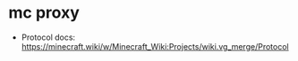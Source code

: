 # mc proxy

- Protocol docs: https://minecraft.wiki/w/Minecraft_Wiki:Projects/wiki.vg_merge/Protocol